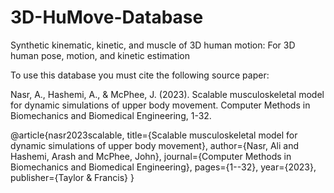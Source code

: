 # 3D-HuMove-Database
Synthetic kinematic, kinetic, and muscle of 3D human motion: For 3D human pose, motion, and kinetic estimation

To use this database you must cite the following source paper:

Nasr, A., Hashemi, A., & McPhee, J. (2023). Scalable musculoskeletal model for dynamic simulations of upper body movement. Computer Methods in Biomechanics and Biomedical Engineering, 1-32.

@article{nasr2023scalable,
  title={Scalable musculoskeletal model for dynamic simulations of upper body movement},
  author={Nasr, Ali and Hashemi, Arash and McPhee, John},
  journal={Computer Methods in Biomechanics and Biomedical Engineering},
  pages={1--32},
  year={2023},
  publisher={Taylor \& Francis}
}
